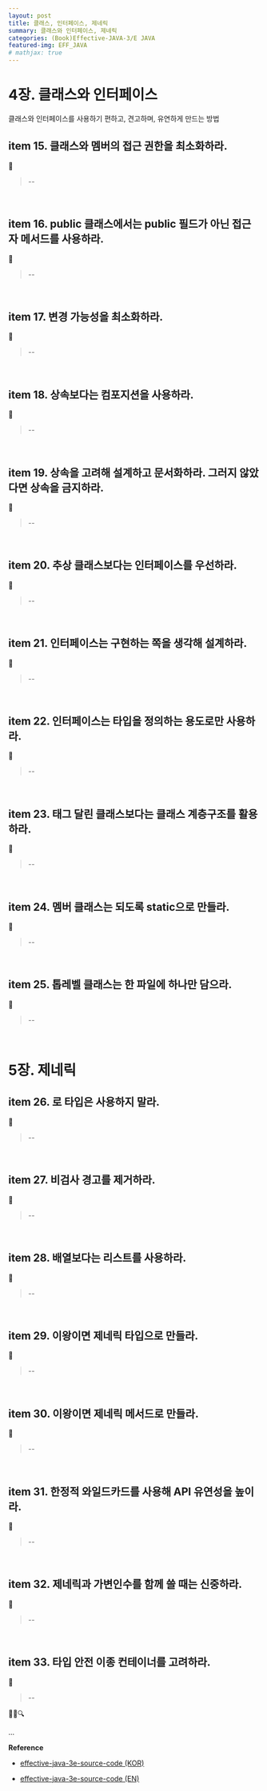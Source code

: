 ```yaml
---
layout: post
title: 클래스, 인터페이스, 제네릭
summary: 클래스와 인터페이스, 제네릭
categories: (Book)Effective-JAVA-3/E JAVA
featured-img: EFF_JAVA
# mathjax: true
---
```


# 4장. 클래스와 인터페이스

클래스와 인터페이스를 사용하기 편하고, 견고하며, 유연하게 만드는 방법

## item 15. 클래스와 멤버의 접근 권한을 최소화하라.



🔔

> --

<br>

## item 16. public 클래스에서는 public 필드가 아닌 접근자 메서드를 사용하라.

🔔

> --

<br>

## item 17. 변경 가능성을 최소화하라.

🔔

> --

<br>

## item 18. 상속보다는 컴포지션을 사용하라.

🔔

> --

<br>

## item 19. 상속을 고려해 설계하고 문서화하라. 그러지 않았다면 상속을 금지하라.

🔔

> --

<br>

## item 20. 추상 클래스보다는 인터페이스를 우선하라.

🔔

> --

<br>

## item 21. 인터페이스는 구현하는 쪽을 생각해 설계하라.

🔔

> --

<br>

## item 22. 인터페이스는 타입을 정의하는 용도로만 사용하라.

🔔

> --

<br>

## item 23. 태그 달린 클래스보다는 클래스 계층구조를 활용하라.

🔔

> --

<br>

## item 24. 멤버 클래스는 되도록 static으로 만들라.

🔔

> --

<br>

## item 25. 톱레벨 클래스는 한 파일에 하나만 담으라.

🔔

> --

<br>

# 5장. 제네릭

## item 26. 로 타입은 사용하지 말라.

🔔

> --

<br>

## item 27. 비검사 경고를 제거하라.

🔔

> --

<br>

## item 28. 배열보다는 리스트를 사용하라.

🔔

> --

<br>

## item 29. 이왕이면 제네릭 타입으로 만들라.

🔔

> --

<br>

## item 30. 이왕이면 제네릭 메서드로 만들라.

🔔

> --

<br>

## item 31. 한정적 와일드카드를 사용해 API 유연성을 높이라.

🔔

> --

<br>

## item 32. 제네릭과 가변인수를 함께 쓸 때는 신중하라.

🔔

> --

<br>

## item 33. 타입 안전 이종 컨테이너를 고려하라.

🔔

> --


📝🔔🔍

...

**Reference**

- [effective-java-3e-source-code (KOR)](https://github.com/WegraLee/effective-java-3e-source-code)

- [effective-java-3e-source-code (EN)](https://github.com/jbloch/effective-java-3e-source-code)
